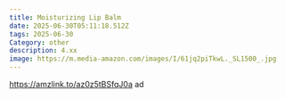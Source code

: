 ```yaml
---
title: Moisturizing Lip Balm
date: 2025-06-30T05:11:18.512Z
tags: 2025-06-30
Category: other
description: 4.xx
image: https://m.media-amazon.com/images/I/61jq2piTkwL._SL1500_.jpg
---
```

https://amzlink.to/az0z5tBSfqJ0a ad